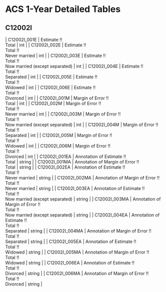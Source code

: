 # ACS 1-Year Detailed Tables

## C12002I

| C12002I_001E | Estimate !!<br>Total | int |
| C12002I_002E | Estimate !!<br>Total !!<br>Never married | int |
| C12002I_003E | Estimate !!<br>Total !!<br>Now married (except separated) | int |
| C12002I_004E | Estimate !!<br>Total !!<br>Separated | int |
| C12002I_005E | Estimate !!<br>Total !!<br>Widowed | int |
| C12002I_006E | Estimate !!<br>Total !!<br>Divorced | int |
| C12002I_001M | Margin of Error !!<br>Total | int |
| C12002I_002M | Margin of Error !!<br>Total !!<br>Never married | int |
| C12002I_003M | Margin of Error !!<br>Total !!<br>Now married (except separated) | int |
| C12002I_004M | Margin of Error !!<br>Total !!<br>Separated | int |
| C12002I_005M | Margin of Error !!<br>Total !!<br>Widowed | int |
| C12002I_006M | Margin of Error !!<br>Total !!<br>Divorced | int |
| C12002I_001EA | Annotation of Estimate !!<br>Total | string |
| C12002I_001MA | Annotation of Margin of Error !!<br>Total | string |
| C12002I_002EA | Annotation of Estimate !!<br>Total !!<br>Never married | string |
| C12002I_002MA | Annotation of Margin of Error !!<br>Total !!<br>Never married | string |
| C12002I_003EA | Annotation of Estimate !!<br>Total !!<br>Now married (except separated) | string |
| C12002I_003MA | Annotation of Margin of Error !!<br>Total !!<br>Now married (except separated) | string |
| C12002I_004EA | Annotation of Estimate !!<br>Total !!<br>Separated | string |
| C12002I_004MA | Annotation of Margin of Error !!<br>Total !!<br>Separated | string |
| C12002I_005EA | Annotation of Estimate !!<br>Total !!<br>Widowed | string |
| C12002I_005MA | Annotation of Margin of Error !!<br>Total !!<br>Widowed | string |
| C12002I_006EA | Annotation of Estimate !!<br>Total !!<br>Divorced | string |
| C12002I_006MA | Annotation of Margin of Error !!<br>Total !!<br>Divorced | string |

